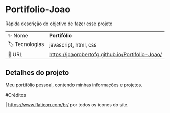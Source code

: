 # Portifolio-Joao

Rápida descrição do objetivo de fazer esse projeto

|  |     |
| -------------  | --- |
| :sparkles: Nome        | **Portifólio**
| :label: Tecnologias | javascript, html, css
| :rocket: URL         | https://joaorobertofg.github.io/Portifolio-Joao/

## Detalhes do projeto

Meu portifólio pessoal, contendo minhas informações e projetos.

#Créditos

| https://www.flaticon.com/br/ por todos os ícones do site.
